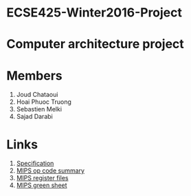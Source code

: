 # ECSE425-Winter2016-Project
Computer architecture project
=============================

Members
=======
1. Joud Chataoui
2. Hoai Phuoc Truong
3. Sebastien Melki
4. Sajad Darabi

Links
=====
1. [Specification](https://docs.google.com/document/d/15aVQpAWw41dYXDnmMpSMQWGqmWo5znSUaaJY0wOiRuA/edit)
2. [MIPS op code summary](http://www.eng.ucy.ac.cy/mmichael/courses/ECE314/LabsNotes/02/MIPS_Instruction_Coding_With_Hex.pdf)
3. [MIPS register files](http://www.cs.uwm.edu/classes/cs315/Bacon/Lecture/HTML/ch05s03.html)
4. [MIPS green sheet](http://www-inst.eecs.berkeley.edu/~cs61c/resources/MIPS_Green_Sheet.pdf)

